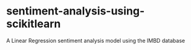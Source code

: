 # sentiment-analysis-using-scikitlearn

 A Linear Regression sentiment analysis model using the IMBD database
 
